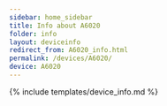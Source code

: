 ```yaml
---
sidebar: home_sidebar
title: Info about A6020
folder: info
layout: deviceinfo
redirect_from: A6020_info.html
permalink: /devices/A6020/
device: A6020
---
```

{% include templates/device_info.md %}
